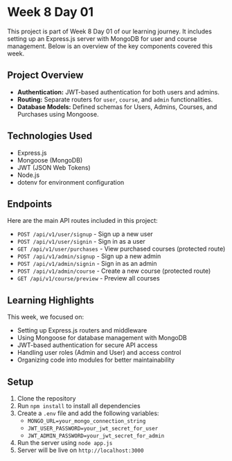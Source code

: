 <h1>Week 8 Day 01</h1>

<p>This project is part of Week 8 Day 01 of our learning journey. It includes setting up an Express.js server with MongoDB for user and course management. Below is an overview of the key components covered this week.</p>

<h2>Project Overview</h2>
<ul>
  <li><strong>Authentication:</strong> JWT-based authentication for both users and admins.</li>
  <li><strong>Routing:</strong> Separate routers for <code>user</code>, <code>course</code>, and <code>admin</code> functionalities.</li>
  <li><strong>Database Models:</strong> Defined schemas for Users, Admins, Courses, and Purchases using Mongoose.</li>
</ul>

<h2>Technologies Used</h2>
<ul>
  <li>Express.js</li>
  <li>Mongoose (MongoDB)</li>
  <li>JWT (JSON Web Tokens)</li>
  <li>Node.js</li>
  <li>dotenv for environment configuration</li>
</ul>

<h2>Endpoints</h2>
<p>Here are the main API routes included in this project:</p>

<ul>
  <li><code>POST /api/v1/user/signup</code> - Sign up a new user</li>
  <li><code>POST /api/v1/user/signin</code> - Sign in as a user</li>
  <li><code>GET /api/v1/user/purchases</code> - View purchased courses (protected route)</li>
  <li><code>POST /api/v1/admin/signup</code> - Sign up a new admin</li>
  <li><code>POST /api/v1/admin/signin</code> - Sign in as an admin</li>
  <li><code>POST /api/v1/admin/course</code> - Create a new course (protected route)</li>
  <li><code>GET /api/v1/course/preview</code> - Preview all courses</li>
</ul>

<h2>Learning Highlights</h2>
<p>This week, we focused on:</p>
<ul>
  <li>Setting up Express.js routers and middleware</li>
  <li>Using Mongoose for database management with MongoDB</li>
  <li>JWT-based authentication for secure API access</li>
  <li>Handling user roles (Admin and User) and access control</li>
  <li>Organizing code into modules for better maintainability</li>
</ul>

<h2>Setup</h2>
<ol>
  <li>Clone the repository</li>
  <li>Run <code>npm install</code> to install all dependencies</li>
  <li>Create a <code>.env</code> file and add the following variables:
    <ul>
      <li><code>MONGO_URL=your_mongo_connection_string</code></li>
      <li><code>JWT_USER_PASSWORD=your_jwt_secret_for_user</code></li>
      <li><code>JWT_ADMIN_PASSWORD=your_jwt_secret_for_admin</code></li>
    </ul>
  </li>
  <li>Run the server using <code>node app.js</code></li>
  <li>Server will be live on <code>http://localhost:3000</code></li>
</ol>
